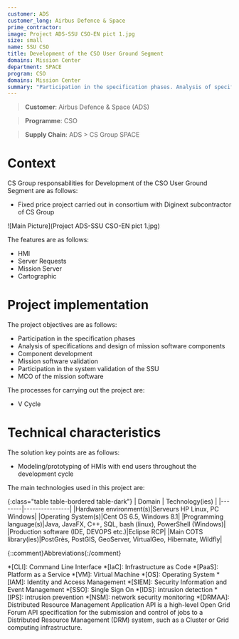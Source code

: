 ```yaml
---
customer: ADS
customer_long: Airbus Defence & Space
prime_contractor: 
image: Project ADS-SSU CSO-EN pict 1.jpg
size: small
name: SSU CSO
title: Development of the CSO User Ground Segment
domains: Mission Center
department: SPACE
program: CSO
domains: Mission Center
summary: "Participation in the specification phases. Analysis of specifications and design of mission software components. Component development. Mission software validation. Participation in the system validation of the SSU. MCO of the mission software"
---
```


> __Customer__\: Airbus Defence & Space (ADS)

> __Programme__\: CSO

> __Supply Chain__\: ADS >  CS Group SPACE


# Context


CS Group responsabilities for Development of the CSO User Ground Segment are as follows:
* Fixed price project carried out in consortium with Diginext subcontractor of CS Group

![Main Picture](Project ADS-SSU CSO-EN pict 1.jpg)

The features are as follows:
* HMI
* Server Requests
* Mission Server 
* Cartographic

# Project implementation

The project objectives are as follows:
* Participation in the specification phases
* Analysis of specifications and design of mission software components
* Component development
* Mission software validation
* Participation in the system validation of the SSU
* MCO of the mission software

The processes for carrying out the project are:
* V Cycle

# Technical characteristics

The solution key points are as follows:
* Modeling/prototyping of HMIs with end users throughout the development cycle



The main technologies used in this project are:

{:class="table table-bordered table-dark"}
| Domain | Technology(ies) |
|--------|----------------|
|Hardware environment(s)|Serveurs HP Linux, PC Windows|
|Operating System(s)|Cent OS 6.5, Windows 8.1|
|Programming language(s)|Java, JavaFX, C++, SQL, bash (linux), PowerShell (Windows)|
|Production software (IDE, DEVOPS etc.)|Eclipse RCP|
|Main COTS library(ies)|PostGrès, PostGIS, GeoServer, VirtualGeo, Hibernate, Wildfly|



{::comment}Abbreviations{:/comment}

*[CLI]: Command Line Interface
*[IaC]: Infrastructure as Code
*[PaaS]: Platform as a Service
*[VM]: Virtual Machine
*[OS]: Operating System
*[IAM]: Identity and Access Management
*[SIEM]: Security Information and Event Management
*[SSO]: Single Sign On
*[IDS]: intrusion detection
*[IPS]: intrusion prevention
*[NSM]: network security monitoring
*[DRMAA]: Distributed Resource Management Application API is a high-level Open Grid Forum API specification for the submission and control of jobs to a Distributed Resource Management (DRM) system, such as a Cluster or Grid computing infrastructure.
